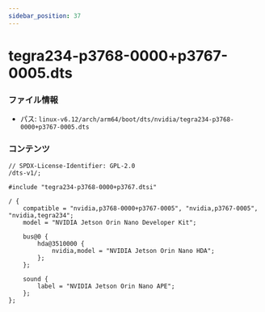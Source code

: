 ```yaml
---
sidebar_position: 37
---
```

# tegra234-p3768-0000+p3767-0005.dts

### ファイル情報

- パス: `linux-v6.12/arch/arm64/boot/dts/nvidia/tegra234-p3768-0000+p3767-0005.dts`

### コンテンツ

```dts
// SPDX-License-Identifier: GPL-2.0
/dts-v1/;

#include "tegra234-p3768-0000+p3767.dtsi"

/ {
	compatible = "nvidia,p3768-0000+p3767-0005", "nvidia,p3767-0005", "nvidia,tegra234";
	model = "NVIDIA Jetson Orin Nano Developer Kit";

	bus@0 {
		hda@3510000 {
			nvidia,model = "NVIDIA Jetson Orin Nano HDA";
		};
	};

	sound {
		label = "NVIDIA Jetson Orin Nano APE";
	};
};

```
